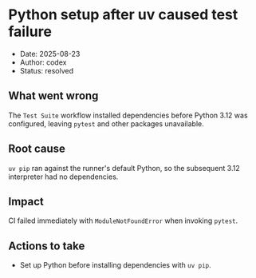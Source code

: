 # Python setup after uv caused test failure

- Date: 2025-08-23
- Author: codex
- Status: resolved

## What went wrong
The `Test Suite` workflow installed dependencies before Python 3.12 was configured, leaving
`pytest` and other packages unavailable.

## Root cause
`uv pip` ran against the runner's default Python, so the subsequent 3.12 interpreter had no
dependencies.

## Impact
CI failed immediately with `ModuleNotFoundError` when invoking `pytest`.

## Actions to take
- Set up Python before installing dependencies with `uv pip`.
